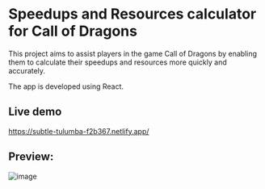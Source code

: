 # Speedups and Resources calculator for Call of Dragons

This project aims to assist players in the game Call of Dragons by enabling them to calculate their speedups and resources more quickly and accurately.

The app is developed using React.

## Live demo

https://subtle-tulumba-f2b367.netlify.app/

## Preview:

![image](https://github.com/remuscordea/codcalc/assets/122056553/ceb9a3ac-0d85-4c07-8f2f-459d28e95f05)
